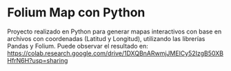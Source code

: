 # Folium Map con Python
Proyecto realizado en Python para generar mapas interactivos con base en archivos con coordenadas (Latitud y Longitud), utilizando las librerías Pandas y Folium. Puede observar el resultado en: https://colab.research.google.com/drive/1DXQBnARwmjJMElCy52IzgB50XBHfrN6H?usp=sharing
